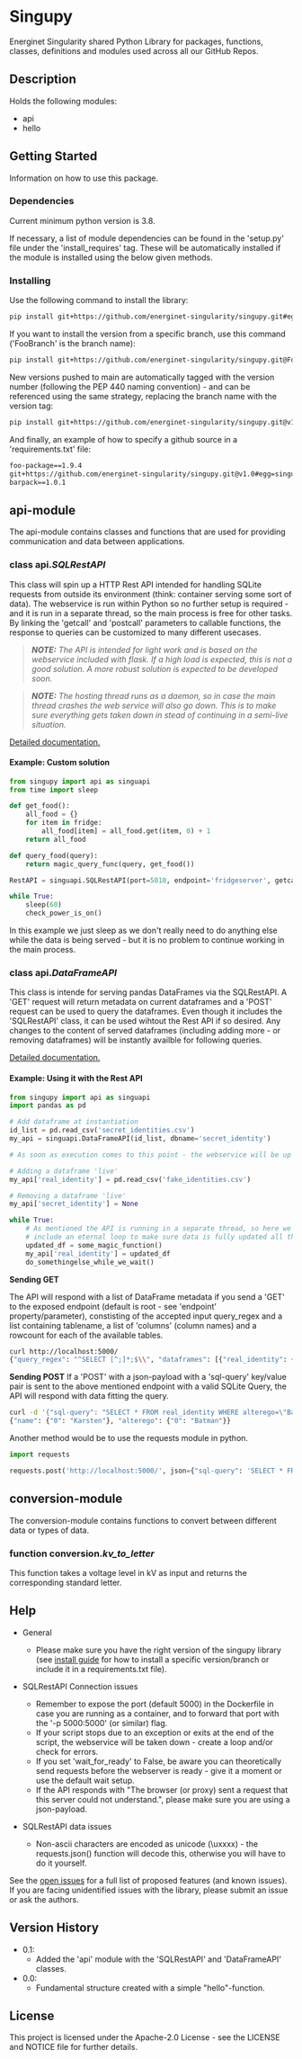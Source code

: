 # Singupy

Energinet Singularity shared Python Library for packages, functions, classes, definitions and modules used across all our GitHub Repos.

## Description

Holds the following modules:
* api
* hello

## Getting Started

Information on how to use this package.

### Dependencies

Current minimum python version is 3.8.

If necessary, a list of module dependencies can be found in the 'setup.py' file under the 'install_requires' tag. These will be automatically installed if the module is installed using the below given methods.

### Installing

Use the following command to install the library:
````bash
pip install git+https://github.com/energinet-singularity/singupy.git#egg=singupy
````

If you want to install the version from a specific branch, use this command ('FooBranch' is the branch name):

````bash
pip install git+https://github.com/energinet-singularity/singupy.git@FooBranch#egg=singupy
````

New versions pushed to main are automatically tagged with the version number (following the PEP 440 naming convention) - and can be referenced using the same strategy, replacing the branch name with the version tag:

````bash
pip install git+https://github.com/energinet-singularity/singupy.git@v1.0#egg=singupy
````

And finally, an example of how to specify a github source in a 'requirements.txt' file:

````txt
foo-package==1.9.4
git+https://github.com/energinet-singularity/singupy.git@v1.0#egg=singupy
barpack==1.0.1
````

## api-module

The api-module contains classes and functions that are used for providing communication and data between applications.


### class api.*SQLRestAPI*

This class will spin up a HTTP Rest API intended for handling SQLite requests from outside its environment (think: container serving some sort of data). The webservice is run within Python so no further setup is required - and it is run in a separate thread, so the main process is free for other tasks. By linking the 'getcall' and 'postcall' parameters to callable functions, the response to queries can be customized to many different usecases.

> _**NOTE:** The API is intended for light work and is based on the webservice included with flask. If a high load is expected, this is not a good solution. A more robust solution is expected to be developed soon._

> _**NOTE:** The hosting thread runs as a daemon, so in case the main thread crashes the web service will also go down. This is to make sure everything gets taken down in stead of continuing in a semi-live situation._

[Detailed documentation.](singupy/README.md#class-apisqlrestapi)

#### Example: Custom solution

````python
from singupy import api as singuapi
from time import sleep

def get_food():
    all_food = {}
    for item in fridge:
        all_food[item] = all_food.get(item, 0) + 1
    return all_food

def query_food(query):
    return magic_query_func(query, get_food())

RestAPI = singuapi.SQLRestAPI(port=5010, endpoint='fridgeserver', getcall=get_food, postcall=query_food)

while True:
    sleep(60)
    check_power_is_on()
````

In this example we just sleep as we don't really need to do anything else while the data is being served - but it is no problem to continue working in the main process.

### class api.*DataFrameAPI*

This class is intende for serving pandas DataFrames via the SQLRestAPI. A 'GET' request will return metadata on current dataframes and a 'POST' request can be used to query the dataframes. Even though it includes the 'SQLRestAPI' class, it can be used wihtout the Rest API if so desired. Any changes to the content of served dataframes (including adding more - or removing dataframes) will be instantly availble for following queries.

[Detailed documentation.](singupy/README.md#class-apidataframeapi)

#### Example: Using it with the Rest API

````python
from singupy import api as singuapi
import pandas as pd

# Add dataframe at instantiation
id_list = pd.read_csv('secret_identities.csv')
my_api = singuapi.DataFrameAPI(id_list, dbname='secret_identity')

# As soon as execution comes to this point - the webservice will be up and running.

# Adding a dataframe 'live'
my_api['real_identity'] = pd.read_csv('fake_identities.csv')

# Removing a dataframe 'live'
my_api['secret_identity'] = None

while True:
    # As mentioned the API is running in a separate thread, so here we
    # include an eternal loop to make sure data is fully updated all the time.
    updated_df = some_magic_function()
    my_api['real_identity'] = updated_df
    do_somethingelse_while_we_wait()
````

**Sending GET**

The API will respond with a list of DataFrame metadata if you send a 'GET' to the exposed endpoint (default is root - see 'endpoint' property/parameter), constisting of the accepted input query_regex and a list containing tablename, a list of 'columns' (column names) and a rowcount for each of the available tables. 

````bash
curl http://localhost:5000/
{"query_regex": "^SELECT [^;]*;$\\", "dataframes": [{"real_identity": {"tablename": "real_identity", "columns": ["name", "alterego"], "rowcount": 215}}]}
````

**Sending POST**
If a 'POST' with a json-payload with a 'sql-query' key/value pair is sent to the above mentioned endpoint with a valid SQLite Query, the API will respond with data fitting the query.

````bash
curl -d '{"sql-query": "SELECT * FROM real_identity WHERE alterego=\"Batman\";"}' -H 'Content-Type: application/json' -X POST http://localhost:5000/
{"name": {"0": "Karsten"}, "alterego": {"0": "Batman"}}
````

Another method would be to use the requests module in python.

````python
import requests

requests.post('http://localhost:5000/', json={"sql-query": 'SELECT * FROM real_identity WHERE alterego="Batman";'}).json()
````

## conversion-module

The conversion-module contains functions to convert between different data or types of data.

### function conversion.*kv_to_letter*

This function takes a voltage level in kV as input and returns the corresponding standard letter.

## Help

* General
    * Please make sure you have the right version of the singupy library (see [install guide](#installing) for how to install a specific version/branch or include it in a requirements.txt file).

* SQLRestAPI Connection issues
    * Remember to expose the port (default 5000) in the Dockerfile in case you are running as a container, and to forward that port with the '-p 5000:5000' (or similar) flag.
    * If your script stops due to an exception or exits at the end of the script, the webservice will be taken down - create a loop and/or check for errors.
    * If you set 'wait_for_ready' to False, be aware you can theoretically send requests before the webserver is ready - give it a moment or use the default wait setup.
    * If the API responds with "The browser (or proxy) sent a request that this server could not understand.", please make sure you are using a json-payload.

* SQLRestAPI data issues
    * Non-ascii characters are encoded as unicode (\uxxxx) - the requests.json() function will decode this, otherwise you will have to do it yourself.

See the [open issues](https://github.com/energinet-singularity/singupy/issues) for a full list of proposed features (and known issues).
If you are facing unidentified issues with the library, please submit an issue or ask the authors.

## Version History

* 0.1:
    * Added the 'api' module with the 'SQLRestAPI' and 'DataFrameAPI' classes.
* 0.0:
    * Fundamental structure created with a simple "hello"-function.

## License

This project is licensed under the Apache-2.0 License - see the LICENSE and NOTICE file for further details.
